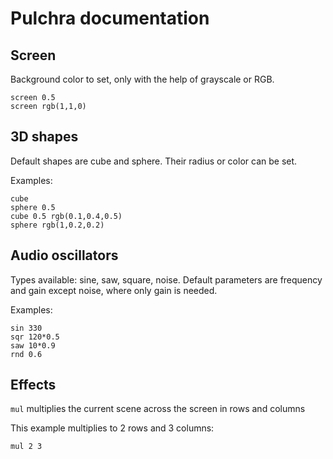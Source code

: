 # Pulchra documentation

## Screen
Background color to set, only with the help of grayscale or RGB.
```
screen 0.5
screen rgb(1,1,0)
```

## 3D shapes
Default shapes are cube and sphere.
Their radius or color can be set.

Examples:
```
cube
sphere 0.5
cube 0.5 rgb(0.1,0.4,0.5)
sphere rgb(1,0.2,0.2)
```
## Audio oscillators
Types available: sine, saw, square, noise.
Default parameters are frequency and gain except noise,
where only gain is needed.

Examples:
```
sin 330
sqr 120*0.5
saw 10*0.9
rnd 0.6
```

## Effects
`mul` multiplies the current scene across the screen in rows and columns

This example multiplies to 2 rows and 3 columns:
```
mul 2 3
```

